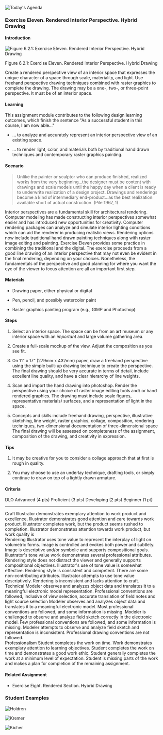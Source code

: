 ![Today's Agenda](images/230410-1_131.png)

### Exercise Eleven. Rendered Interior Perspective. Hybrid Drawing

#### Introduction

![Figure 6.2.1: Exercise Eleven. Rendered Interior Perspective. Hybrid Drawing](images/060109renderInteriorPersp.png)

Figure 6.2.1: Exercise Eleven. Rendered Interior Perspective. Hybrid Drawing

Create a rendered perspective view of an interior space that expresses
the unique character of a space through scale, materiality, and light.
Use freehand perspective drawing techniques combined with raster
graphics to complete the drawing. The drawing may be a one-, two-, or
three-point perspective. It must be of an interior space.

#### Learning

This assignment module contributes to the following design learning
outcomes, which finish the sentence "As a successful student in this
course, I am now able..."

-   ... to analyze and accurately represent an interior perspective view
    of an existing space.

-   ... to render light, color, and materials both by traditional hand
    drawn techniques and contemporary raster graphics painting.

#### Scenario

> Unlike the painter or sculptor who can produce finished, realized
> works from the very beginning...the designer must be content with
> drawings and scale models until the happy day when a client is ready
> to underwrite realization of a design project. Drawings and renderings
> become a kind of intermediary end-product...as the best realization
> available short of actual construction. (Pile 1967, 1)

Interior perspectives are a fundamental skill for architectural
rendering. Computer modeling has made constructing interior perspectives
somewhat easier and has introduced new opportunities for creativity.
Computer rendering packages can analyze and simulate interior lighting
conditions which can aid the renderer in producing realistic views.
Rendering options now include traditional hand drawn painting techniques
along with raster image editing and painting. Exercise Eleven provides
some practice in combining the traditional and the digital. The exercise
proceeds from a good line drawing of an interior perspective that may
not even be evident in the final rendering, depending on your choices.
Nonetheless, the fundamentals of the perspective and good planning for
where you want the eye of the viewer to focus attention are all an
important first step.

#### Materials

-   Drawing paper, either physical or digital

-   Pen, pencil, and possibly watercolor paint

-   Raster graphics painting program (e.g., GIMP and Photoshop)

#### Steps

1.  Select an interior space. The space can be from an art museum or any
    interior space with an *important* and large volume gathering area.

2.  Create a full-scale mockup of the view. Adjust the composition as
    you see fit.

3.  On 11\" x 17\" (279mm x 432mm) paper, draw a freehand perspective
    using the simple built-up drawing technique to create the
    perspective. The final drawing should be very accurate in terms of
    detail, include excellent line quality, and have a clear hierarchy
    of line weights.

4.  Scan and import the hand drawing into photoshop. Render the
    perspective using your choice of raster image editing tools and/ or
    hand rendered graphics. The drawing must include scale figures,
    representative materials/ surfaces, and a representation of light in
    the space.

5.  Concepts and skills include freehand drawing, perspective,
    illustrative sketching, line weight, raster graphics, collage,
    composition, rendering techniques, two-dimensional documentation of
    three-dimensional space The final drawing will be assessed on
    completeness of the assignment, composition of the drawing, and
    creativity in expression.

#### Tips

1.  It may be creative for you to consider a collage approach that at
    first is rough in quality.

2.  You may choose to use an underlay technique, drafting tools, or
    simply continue to draw on top of a lightly drawn armature.

#### Criteria

  DLO               Advanced (4 pts)                                                                                                                                                                                                                                  Proficient (3 pts)                                                                                                                                                           Developing (2 pts)                                                                                                                                                         Beginner (1 pt)                                                                                                                               
  ----------------- ------------------------------------------------------------------------------------------------------------------------------------------------------------------------------------------------------------------------------------------------- ---------------------------------------------------------------------------------------------------------------------------------------------------------------------------- -------------------------------------------------------------------------------------------------------------------------------------------------------------------------- --------------------------------------------------------------------------------------------------------------------------------------------- --
  Craft             Illustrator demonstrates exemplary attention to work product and excellence.                                                                                                                                                                      Illustrator demonstrates good attention and care towards work product.                                                                                                       Illustrator completes work, but the product seems rushed to completion.                                                                                                    Illustrator demonstrates attention towards work product, but work quality is                                                                  
  Rendering         Illustrator uses tone value to represent the interplay of light on volumetric forms. Image is controlled and evokes both power and subtlety. Image is descriptive and/or symbolic and supports compositional goals.                               Illustrator\'s tone value work demonstrates several professional attributes. Rendering style does not distract the viewer and generally supports compositional objectives.   Illustrator\'s use of tone value is somewhat effective. Rendering style is consistent and competent. There are some non-contributing attributes.                           Illustrator attempts to use tone value descriptively. Rendering is inconsistent and lacks attention to craft.                                 
  Technical         Modeler observes and analyzes object data and translates it to a meaningful electronic model representation. Professional conventions are followed, inclusive of view selection, accurate translation of field notes and light source selection   Modeler observes and analyzes object data and translates it to a meaningful electronic model. Most professional conventions are followed, and some information is missing.   Modeler is challenged to observe and analyze field sketch correctly in the electronic model. Few professional conventions are followed, and some information is missing.   Modeler attempts to observe and analyze field sketch and representation is inconsistent. Professional drawing conventions are not followed.   
  Professionalism   Student completes the work on time. Work demonstrates exemplary attention to learning objectives.                                                                                                                                                 Student completes the work on time and demonstrates a good work ethic.                                                                                                       Student generally completes the work at a minimum level of expectation.                                                                                                    Student is missing parts of the work and makes a plan for completion of the remaining assignment.                                             

#### Related Assignment

-   Exercise Eight. Rendered Section. Hybrid Drawing

### Student Examples

![Holdren](images/holdren_zack4139402_question_65628784_155266069_Ex11_HoldrenZ.png)

![Kremer](images/Kremer_ex11.png)

![Kicher](images/kicher_peyton4133662_question_65628696_155256651_Ex11_kicherp.png)

